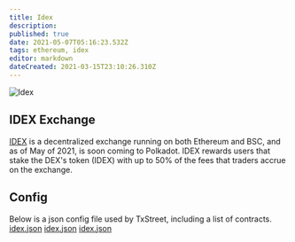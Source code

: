 ```yaml
---
title: Idex
description:
published: true
date: 2021-05-07T05:16:23.532Z
tags: ethereum, idex
editor: markdown
dateCreated: 2021-03-15T23:10:26.310Z
---
```


![Idex](https://txstreet.com/static/img/singles/house_logos/idex.png)

## IDEX Exchange

[IDEX](https://idex.io/) is a decentralized exchange running on both Ethereum and BSC, and as of May of 2021, is soon coming to Polkadot. IDEX rewards users that stake the DEX's token (IDEX) with up to 50% of the fees that traders accrue on the exchange.

## Config

Below is a json config file used by TxStreet, including a list of contracts. [idex.json](/ethereum/houses/idex.json) [idex.json](/ethereum/houses/idex.json) [idex.json](/ethereum/houses/idex.json)